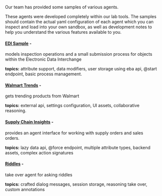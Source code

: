 Our team has provided some samples of various agents. 

These agents were developed completely within our lab tools. The samples should contain the actual yaml configuration of each agent which you can inspect and load into your own sandbox, as well as development notes to help you understand the various features available to you.

#### [EDI Sample](../samples/EDI.md) -
models inspection operations and a small submission process for objects within the Electronic Data Interchange

**topics:** attribute support, data modifiers, user storage using eba api, @start endpoint, basic process management.



#### [Walmart Trends](../samples/Walmart.md) -
gets trending products from Walmart

**topics:** external api, settings configuration, UI assets, collaborative reasoning.



#### [Supply Chain Insights](../samples/SupplyChain.md) -

provides an agent interface for working with supply orders and sales orders.

**topics:** lazy data api, @force endpoint, multiple attribute types, backend assets, complex action signatures



#### [Riddles](../samples/Riddles.md) -

take over agent for asking riddles

**topics:** crafted dialog messages, session storage, reasoning take over, custom annotations

